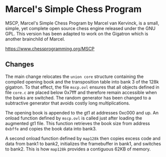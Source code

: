 
# Marcel's Simple Chess Program

MSCP, Marcel's Simple Chess Program by Marcel van Kervinck, is a
small, simple, yet complete open source chess engine released under
the GNU GPL. This version has been adapted to work on the Gigatron
which is another brainchild of Marcel.

https://www.chessprogramming.org/MSCP


## Changes

The main change relocates the `union core` structure containing the
compiled opening book and the transposition table into bank 3 of the
128k gigatron. To that effect, the file `mscp.ovl` ensures that all
objects defined in file `core.c` are placed below 0x7fff and therefore
remain accessible when the banks are switched.  The random generator
has been changed to a subtractive generator that avoids costly long
multiplications.

The opening book is appended to the gt1 at addresses 0xc000 and up.
An onload function defined by `mscp.ovl` is called just after loading
the augmented gt1 file. This function retrieves the book size from
address `0xbffe` and copies the book data into bank3.

A second onload function defined by `map128k` then copies excess code
and data from bank1 to bank2, initializes the framebuffer in bank1,
and switches to bank2. This is how `map128k` provides a contiguous
62KB of memory.
